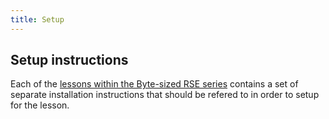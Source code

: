 ```yaml
---
title: Setup
---
```


## Setup instructions

Each of the [lessons within the Byte-sized RSE series](./byte-sized-rse-overview/#byte-sized-rse-lessons) contains a set of separate installation instructions that should be refered to in order to setup for the lesson.
